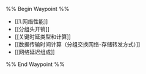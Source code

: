 %% Begin Waypoint %%
- [[1.网络性能]]
- [[分组头开销]]
- [[关键时延类型和计算]]
- [[数据传输时间计算（分组交换网络-存储转发方式）]]
- [[网络延迟组成]]

%% End Waypoint %%